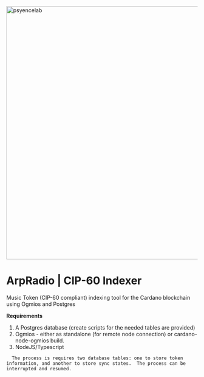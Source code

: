 <img width="666" alt="psyencelab" src="https://github.com/user-attachments/assets/e1d10ccd-a411-4d85-9fb0-549f6ca36bcd" />

# ArpRadio | CIP-60 Indexer
Music Token (CIP-60 compliant) indexing tool for the Cardano blockchain using Ogmios and Postgres

**Requirements**
   1.  A Postgres database (create scripts for the needed tables are provided)
   2.  Ogmios - either as standalone (for remote node connection) or cardano-node-ogmios build.
   3.  NodeJS/Typescript

      The process is requires two database tables: one to store token information, and another to store sync states.  The process can be interrupted and resumed.


